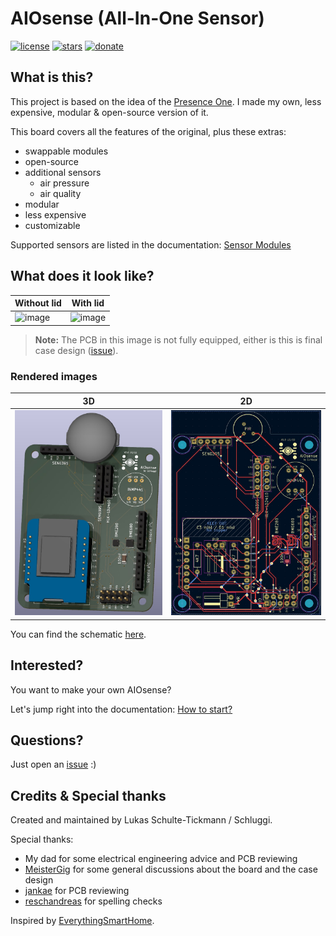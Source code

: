 # AIOsense (All-In-One Sensor)
[![license](https://img.shields.io/badge/license-MIT-yellow.svg?style=for-the-badge&logo=appveyor)](https://github.com/Schluggi/AIOsense/blob/master/LICENSE.txt)
[![stars](https://img.shields.io/github/stars/schluggi/AIOsense?style=for-the-badge&logo=appveyor)](https://github.com/Schluggi/AIOsense/stargazers)
[![donate](https://img.shields.io/badge/donate-Buy_Me_A_Coffee-green.svg?style=for-the-badge&logo=appveyor)](https://www.buymeacoffee.com/schluggi)

## What is this?
This project is based on the idea of the [Presence One](https://shop.everythingsmart.io/en-de/products/everything-presence-one-kit). 
I made my own, less expensive, modular & open-source version of it.

This board covers all the features of the original, plus these extras:
- swappable modules
- open-source
- additional sensors
  - air pressure
  - air quality
- modular
- less expensive
- customizable

Supported sensors are listed in the documentation: [Sensor Modules](https://github.com/Schluggi/AIOsense/wiki/How-to-start-%3F#3-sensor-modules)

## What does it look like?
| Without lid                        | With lid                             |
|------------------------------------|--------------------------------------|
| ![image](images/aiosense_open.JPG) | ![image](images/aiosense_closed.JPG) |
> **Note:** The PCB in this image is not fully equipped, either is this is final case design ([issue](https://github.com/Schluggi/AIOsense/issues/9)).

### Rendered images
| 3D                          | 2D                       |
|-----------------------------|--------------------------|
| ![image](images/pcb_3d.jpg) | ![image](images/pcb.jpg) |

You can find the schematic [here](schematic/AIOsense.pdf).


## Interested?
You want to make your own AIOsense?

Let's jump right into the documentation: [How to start?](https://github.com/Schluggi/AIOsense/wiki/How-to-start-%3F)


## Questions?
Just open an [issue](https://github.com/Schluggi/AIOsense/issues/new) :)

## Credits & Special thanks
Created and maintained by Lukas Schulte-Tickmann / Schluggi.

Special thanks:
- My dad for some electrical engineering advice and PCB reviewing
- [MeisterGig](https://github.com/MeisterGig) for some general discussions about the board and the case design
- [jankae](https://github.com/jankae) for PCB reviewing
- [reschandreas](https://github.com/reschandreas) for spelling checks

Inspired by [EverythingSmartHome](https://everythingsmarthome.co.uk/).
